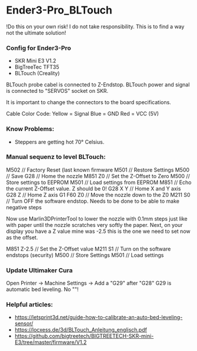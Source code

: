 # Ender3-Pro_BLTouch

!Do this on your own risk! I do not take responsibility. This is to find a way not the ultimate solution!

### Config for Ender3-Pro

* SKR Mini E3 V1.2
* BigTreeTec TFT35
* BLTouch (Creality)

BLTouch probe cabel is connected to Z-Endstop.
BLTouch power and signal is connected to "SERVOS" socket on SKR.

It is important to change the connectors to the board specifications.

Cable Color Code:
Yellow = Signal
Blue   = GND
Red    = VCC (5V)


### Know Problems:

* Steppers are getting hot
 70° Celsius.

### Manual sequenz to level BLTouch:

M502			// Factory Reset (last known firmware
M501			// Restore Settings
M500			// Save
G28			// Home the nozzle
M851 Z0			// Set the Z-Offset to Zero
M500			// Store settings to EEPROM
M501			// Load settings from EEPROM
M851			// Echo the current Z-Offset value. Z should be 0!
G28 X Y			// Home X and Y axis
G28 Z			// Home Z axis
G1 F60 Z0		// Move the nozzle down to the Z0
M211 S0			// Turn OFF the software endstop. Needs to be done to be able to make negative steps

Now use Marlin3DPrinterTool to lower the nozzle with 0.1mm steps just like with paper until the nozzle scratches very softly the paper.
Next, on your display you have a Z value mine was -2.5 this is the one we need to set now as the offset.

M851 Z-2.5		// Set the Z-Offset value
M211 S1			// Turn on the software endstops (security)
M500			// Store Settings
M501			// Load settings


### Update Ultimaker Cura

Open Printer -> Machine Settings -> Add a "G29" after "G28"
G29 is automatic bed leveling. No ""!

### Helpful articles:

* https://letsprint3d.net/guide-how-to-calibrate-an-auto-bed-leveling-sensor/
* https://locxess.de/3d/BLTouch_Anleitung_englisch.pdf
* https://github.com/bigtreetech/BIGTREETECH-SKR-mini-E3/tree/master/firmware/V1.2
